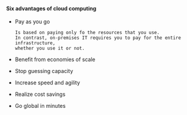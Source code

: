 #### Six advantages of cloud computing

- Pay as you go
    
      Is based on paying only fo the resources that you use.
      In contrast, on-premises IT requires you to pay for the entire infrastructure, 
      whether you use it or not.

- Benefit from economies of scale

- Stop guessing capacity

- Increase speed and agility

- Realize cost savings

- Go global in minutes
